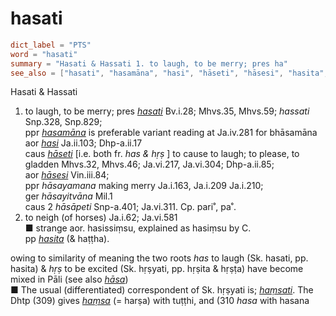 # hasati

``` toml
dict_label = "PTS"
word = "hasati"
summary = "Hasati & Hassati 1. to laugh, to be merry; pres ha"
see_also = ["hasati", "hasamāna", "hasi", "hāseti", "hāsesi", "hasita", "hāsa", "haṃsati", "haṃsa"]
```

Hasati & Hassati
1. to laugh, to be merry; pres *[hasati](hasati.md)* Bv.i.28; Mhvs.35, Mhvs.59; *hassati* Snp.328, Snp.829;  
   ppr *[hasamāna](hasamāna.md)* is preferable variant reading at Ja.iv.281 for bhāsamāna  
   aor *[hasi](hasi.md)* Ja.ii.103; Dhp\-a.ii.17  
   caus *[hāseti](hāseti.md)* [i.e. both fr. *has & hṛṣ* ] to cause to laugh; to please, to gladden Mhvs.32, Mhvs.46; Ja.vi.217, Ja.vi.304; Dhp\-a.ii.85;  
   aor *[hāsesi](hāsesi.md)* Vin.iii.84;  
   ppr *hāsayamana* making merry Ja.i.163, Ja.i.209 Ja.i.210;  
   ger *hāsayitvāna* Mil.1  
   caus 2 *hāsāpeti* Snp\-a.401; Ja.vi.311. Cp. pari˚, pa˚.
2. to neigh (of horses) Ja.i.62; Ja.vi.581  
   ■ strange aor. hasissiṃsu, explained as hasiṃsu by C.  
   pp *[hasita](hasita.md)* (& haṭṭha).

owing to similarity of meaning the two roots *has* to laugh (Sk. hasati, pp. hasita) & *hṛṣ* to be excited (Sk. hṛṣyati, pp. hṛṣita & hṛṣṭa) have become mixed in Pāli (see also *[hāsa](hāsa.md)*)  
■ The usual (differentiated) correspondent of Sk. hṛṣyati is; *[haṃsati](haṃsati.md)*. The Dhtp (309) gives *[haṃsa](haṃsa.md)* (= harṣa) with tuṭṭhi, and (310 *hasa* with hasana

